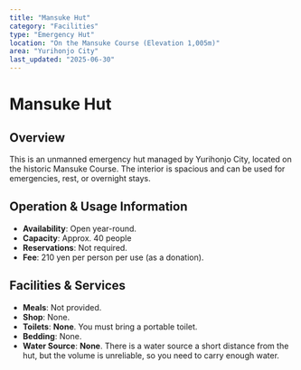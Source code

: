 ```yaml
---
title: "Mansuke Hut"
category: "Facilities"
type: "Emergency Hut"
location: "On the Mansuke Course (Elevation 1,005m)"
area: "Yurihonjo City"
last_updated: "2025-06-30"
---
```


# Mansuke Hut

## Overview
This is an unmanned emergency hut managed by Yurihonjo City, located on the historic Mansuke Course. The interior is spacious and can be used for emergencies, rest, or overnight stays.

## Operation & Usage Information
- **Availability**: Open year-round.
- **Capacity**: Approx. 40 people
- **Reservations**: Not required.
- **Fee**: 210 yen per person per use (as a donation).

## Facilities & Services
- **Meals**: Not provided.
- **Shop**: None.
- **Toilets**: **None**. You must bring a portable toilet.
- **Bedding**: None.
- **Water Source**: **None**. There is a water source a short distance from the hut, but the volume is unreliable, so you need to carry enough water.